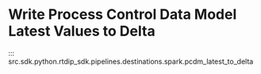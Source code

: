 # Write Process Control Data Model Latest Values to Delta
::: src.sdk.python.rtdip_sdk.pipelines.destinations.spark.pcdm_latest_to_delta